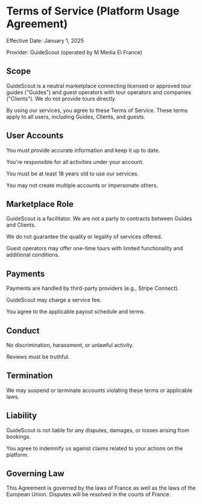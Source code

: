 # Terms of Service (Platform Usage Agreement)

Effective Date: January 1, 2025

Provider: GuideScout (operated by M Media EI France)

## Scope

GuideScout is a neutral marketplace connecting licensed or approved tour guides ("Guides") and guest operators with tour operators and companies ("Clients"). We do not provide tours directly.

By using our services, you agree to these Terms of Service.
These terms apply to all users, including Guides, Clients, and guests.

## User Accounts

You must provide accurate information and keep it up to date.

You're responsible for all activities under your account.

You must be at least 18 years old to use our services.

You may not create multiple accounts or impersonate others.

## Marketplace Role

GuideScout is a facilitator. We are not a party to contracts between Guides and Clients.

We do not guarantee the quality or legality of services offered.

Guest operators may offer one-time tours with limited functionality and additional conditions.

## Payments

Payments are handled by third-party providers (e.g., Stripe Connect).

GuideScout may charge a service fee.

You agree to the applicable payout schedule and terms.

## Conduct

No discrimination, harassment, or unlawful activity.

Reviews must be truthful.

## Termination

We may suspend or terminate accounts violating these terms or applicable laws.

## Liability

GuideScout is not liable for any disputes, damages, or losses arising from bookings.

You agree to indemnify us against claims related to your actions on the platform.

## Governing Law

This Agreement is governed by the laws of France as well as the laws of the European Union. Disputes will be resolved in the courts of France.